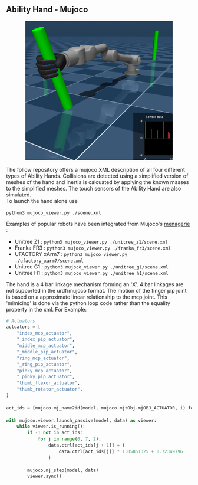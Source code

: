 ## Ability Hand - Mujoco 

<div style="text-align: center;">
    <img src="./images/unitree_z1.png" alt="Ability Hand on Unitree Z1" width="400" />
</div>
  

The follow repository offers a mujoco XML description of all four different 
types of Ability Hands.  Collisions are detected using a simplified version of
meshes of the hand and inertia is calcuated by applying the known masses to the
simplified meshes.  The touch sensors of the Ability Hand are also simulated.  
To launch the hand alone use

```python3 mujoco_viewer.py ./scene.xml```


Examples of popular robots have been integrated from Mujoco's [menagerie](https://github.com/google-deepmind/mujoco_menagerie) 
:

- Unitree Z1 : ```python3 mujoco_viewer.py ./unitree_z1/scene.xml```
- Franka FR3 : ```python3 mujoco_viewer.py ./franka_fr3/scene.xml```
- UFACTORY xArm7 : ```python3 mujoco_viewer.py ./ufactory_xarm7/scene.xml```
- Unitree G1 : ```python3 mujoco_viewer.py ./unitree_g1/scene.xml```
- Unitree H1 : ```python3 mujoco_viewer.py ./unitree_h1/scene.xml```

The hand is a 4 bar linkage mechanism forming an 'X'. 4 bar linkages are not 
supported in the urdf/mujoco format. The motion of the finger pip joint is based on 
a approximate linear relationship to the mcp joint.  This 'mimicing' is done via
the python loop code rather than the equality property in the xml.  For Example:

```python
# Actuators
actuators = [
    "index_mcp_actuator",
    "_index_pip_actuator",
    "middle_mcp_actuator",
    "_middle_pip_actuator",
    "ring_mcp_actuator",
    "_ring_pip_actuator",
    "pinky_mcp_actuator",
    "_pinky_pip_actuator",
    "thumb_flexor_actuator",
    "thumb_rotator_actuator",
]

act_ids = [mujoco.mj_name2id(model, mujoco.mjtObj.mjOBJ_ACTUATOR, i) for i in actuators]

with mujoco.viewer.launch_passive(model, data) as viewer:
    while viewer.is_running():
        if -1 not in act_ids:
            for j in range(0, 7, 2):
                data.ctrl[act_ids[j + 1]] = (
                    data.ctrl[act_ids[j]] * 1.05851325 + 0.72349796
                )

        mujoco.mj_step(model, data)
        viewer.sync()
```